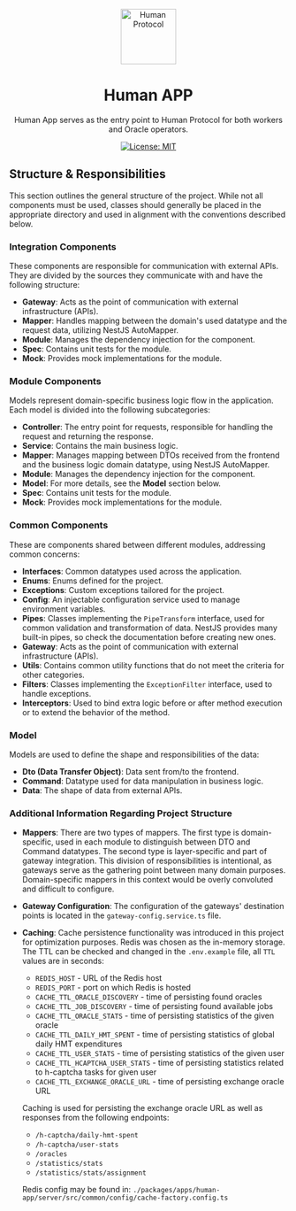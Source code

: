 <p align="center">
  <a href="http://nestjs.com/" target="blank"><img src="https://s2.coinmarketcap.com/static/img/coins/64x64/10347.png" width="100" alt="Human Protocol" /></a>
</p>

[circleci-image]: https://img.shields.io/circleci/build/github/nestjs/nest/master?token=abc123def456
[circleci-url]: https://circleci.com/gh/nestjs/nest
<h1 align="center">Human APP</h1>
  <p align="center">Human App serves as the entry point to Human Protocol for both workers and Oracle operators.</p>

<p align="center">
  <a href="https://github.com/humanprotocol/human-protocol/blob/main/LICENSE">
    <img alt="License: MIT" src="https://img.shields.io/badge/license-MIT-yellow.svg" target="_blank" />
  </a>

</p>

## Structure & Responsibilities

This section outlines the general structure of the project. While not all components must be used,
classes should generally be placed in the appropriate directory and used in alignment with the conventions 
described below.

### Integration Components

These components are responsible for communication with external APIs. They are divided by the sources they
communicate with and have the following structure:

- **Gateway**: Acts as the point of communication with external infrastructure (APIs).
- **Mapper**: Handles mapping between the domain's used datatype and the request data, utilizing NestJS AutoMapper.
- **Module**: Manages the dependency injection for the component.
- **Spec**: Contains unit tests for the module.
- **Mock**: Provides mock implementations for the module.

### Module Components

Models represent domain-specific business logic flow in the application. Each model is divided into the 
following subcategories:

- **Controller**: The entry point for requests, responsible for handling the request and returning the response.
- **Service**: Contains the main business logic.
- **Mapper**: Manages mapping between DTOs received from the frontend and the business logic domain datatype, using NestJS AutoMapper.
- **Module**: Manages the dependency injection for the component.
- **Model**: For more details, see the **Model** section below.
- **Spec**: Contains unit tests for the module.
- **Mock**: Provides mock implementations for the module.

### Common Components

These are components shared between different modules, addressing common concerns:

- **Interfaces**: Common datatypes used across the application.
- **Enums**: Enums defined for the project.
- **Exceptions**: Custom exceptions tailored for the project.
- **Config**: An injectable configuration service used to manage environment variables.
- **Pipes**: Classes implementing the `PipeTransform` interface, used for common validation 
and transformation of data. NestJS provides many built-in pipes, so check the documentation before creating new ones.
- **Gateway**: Acts as the point of communication with external infrastructure (APIs).
- **Utils**: Contains common utility functions that do not meet the criteria for other categories.
- **Filters**: Classes implementing the `ExceptionFilter` interface, used to handle exceptions.
- **Interceptors**: Used to bind extra logic before or after method execution or to extend the behavior of the method.

### Model 

Models are used to define the shape and responsibilities of the data:

- **Dto (Data Transfer Object)**: Data sent from/to the frontend.
- **Command**: Datatype used for data manipulation in business logic.
- **Data**: The shape of data from external APIs.

### Additional Information Regarding Project Structure

  - **Mappers**: There are two types of mappers. The first type is domain-specific, used in each module
  to distinguish between DTO and Command datatypes. The second type is layer-specific and part of gateway integration. 
  This division of responsibilities is intentional, as gateways serve as the gathering point between many domain purposes. 
  Domain-specific mappers in this context would be overly convoluted and difficult to configure.
  - **Gateway Configuration**: The configuration of the gateways' destination points is located 
  in the `gateway-config.service.ts` file.
  - **Caching**: Cache persistence functionality was introduced in this project for optimization purposes. Redis was chosen
  as the in-memory storage. The TTL can be checked and changed in the `.env.example` file, all `TTL` values are in seconds:
    * `REDIS_HOST` - URL of the Redis host
    * `REDIS_PORT` - port on which Redis is hosted
    * `CACHE_TTL_ORACLE_DISCOVERY` - time of persisting found oracles
    * `CACHE_TTL_JOB_DISCOVERY` - time of persisting found available jobs
    * `CACHE_TTL_ORACLE_STATS` - time of persisting statistics of the given oracle
    * `CACHE_TTL_DAILY_HMT_SPENT` - time of persisting statistics of global daily HMT expenditures
    * `CACHE_TTL_USER_STATS` - time of persisting statistics of the given user
    * `CACHE_TTL_HCAPTCHA_USER_STATS` - time of persisting statistics related to h-captcha tasks for given user
    * `CACHE_TTL_EXCHANGE_ORACLE_URL` - time of persisting exchange oracle URL
    
    Caching is used for persisting the exchange oracle URL as well as responses from the following endpoints:
    * `/h-captcha/daily-hmt-spent`
    * `/h-captcha/user-stats`
    * `/oracles`
    * `/statistics/stats`
    * `/statistics/stats/assignment`
    
    Redis config may be found in: `./packages/apps/human-app/server/src/common/config/cache-factory.config.ts`

